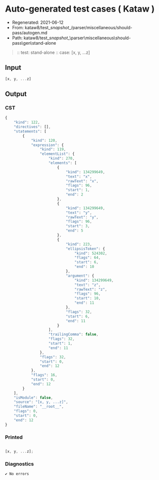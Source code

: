 # Auto-generated test cases ( Kataw )
- Regenerated: 2021-06-12
- From: kataw8/test\__snapshot__/parser/miscellaneous/should-pass/autogen.md
- Path: kataw8/test\__snapshot__\parser\miscellaneous\should-pass\gen\stand-alone
> :: test: stand-alone
> :: case: [x, y, ...z]
## Input

`````js
[x, y, ...z]
`````
## Output

### CST

```javascript
{
    "kind": 122,
    "directives": [],
    "statements": [
        {
            "kind": 120,
            "expression": {
                "kind": 119,
                "elementList": {
                    "kind": 270,
                    "elements": [
                        {
                            "kind": 134299649,
                            "text": "x",
                            "rawText": "x",
                            "flags": 96,
                            "start": 1,
                            "end": 2
                        },
                        {
                            "kind": 134299649,
                            "text": "y",
                            "rawText": "y",
                            "flags": 96,
                            "start": 3,
                            "end": 5
                        },
                        {
                            "kind": 223,
                            "ellipsisToken": {
                                "kind": 524302,
                                "flags": 64,
                                "start": 6,
                                "end": 10
                            },
                            "argument": {
                                "kind": 134299649,
                                "text": "z",
                                "rawText": "z",
                                "flags": 96,
                                "start": 10,
                                "end": 11
                            },
                            "flags": 32,
                            "start": 6,
                            "end": 11
                        }
                    ],
                    "trailingComma": false,
                    "flags": 32,
                    "start": 1,
                    "end": 11
                },
                "flags": 32,
                "start": 0,
                "end": 12
            },
            "flags": 16,
            "start": 0,
            "end": 12
        }
    ],
    "isModule": false,
    "source": "[x, y, ...z]",
    "fileName": "__root__",
    "flags": 0,
    "start": 0,
    "end": 12
}
```

### Printed

```javascript

[x, y, ...z];
```

### Diagnostics

```javascript
✔ No errors
```

